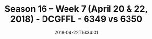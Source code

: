 ---
title: Season 16 – Week 7 (April 20 & 22, 2018) - DCGFFL - 6349 vs 6350
teams_score:
- team: 6349
  score: 23
- team: 6350
  score: 18
mvp: Jared McKinney, Matt Townsend
game-ball: Eric Green, Amanda Livingstone's Mom and Dad
sportsperson: Linda Pratt, Amanda Livingstone
season: 16
week: 7
date: '2018-04-22T16:34:01'
pageid: season-16-week-7-april-20-22-2018-6349-vs-6350
---